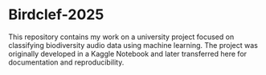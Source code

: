 # Birdclef-2025
This repository contains my work on a university project focused on classifying biodiversity audio data using machine learning. The project was originally developed in a Kaggle Notebook and later transferred here for documentation and reproducibility.
